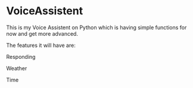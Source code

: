 # VoiceAssistent

This is my Voice Assistent on Python which is having simple functions for now and get more advanced.

The features it will have are:

Responding

Weather

Time
